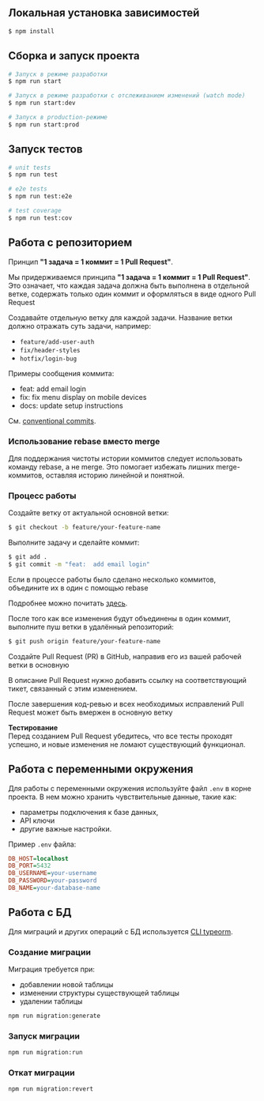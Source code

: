 ## Локальная установка зависимостей

```bash
$ npm install
```

## Сборка и запуск проекта

```bash
# Запуск в режиме разработки
$ npm run start

# Запуск в режиме разработки с отслеживанием изменений (watch mode)
$ npm run start:dev

# Запуск в production-режиме
$ npm run start:prod
```

## Запуск тестов

```bash
# unit tests
$ npm run test

# e2e tests
$ npm run test:e2e

# test coverage
$ npm run test:cov
```

## Работа с репозиторием

Принцип **"1 задача = 1 коммит = 1 Pull Request"**.

Мы придерживаемся принципа **"1 задача = 1 коммит = 1 Pull Request"**. Это означает, что каждая задача должна быть выполнена в отдельной ветке, содержать только один коммит и оформляться в виде одного Pull Request

Создавайте отдельную ветку для каждой задачи. Название ветки должно отражать суть задачи, например:

- `feature/add-user-auth`
- `fix/header-styles`
- `hotfix/login-bug`

Примеры сообщения коммита:

- feat: add email login
- fix: fix menu display on mobile devices
- docs: update setup instructions

См. [conventional commits](https://www.conventionalcommits.org/en/v1.0.0/#summary).

### Использование rebase вместо merge

Для поддержания чистоты истории коммитов следует использовать команду rebase, а не merge. Это помогает избежать лишних merge-коммитов, оставляя историю линейной и понятной.

### Процесс работы

Создайте ветку от актуальной основной ветки:

```bash
$ git checkout -b feature/your-feature-name
```

Выполните задачу и сделайте коммит:

```bash
$ git add .
$ git commit -m "feat:  add email login"
```

Если в процессе работы было сделано несколько коммитов, объедините их в один с помощью rebase

Подробнее можно почитать [здесь](https://habr.com/ru/companies/flant/articles/536698/).

После того как все изменения будут объединены в один коммит, выполните пуш ветки в удалённый репозиторий:

```bash
$ git push origin feature/your-feature-name
```

Создайте Pull Request (PR) в GitHub, направив его из вашей рабочей ветки в основную

В описание Pull Request нужно добавить ссылку на соответствующий тикет, связанный с этим изменением.

После завершения код-ревью и всех необходимых исправлений Pull Request может быть вмержен в основную ветку

**Тестирование**  
Перед созданием Pull Request убедитесь, что все тесты проходят успешно, и новые изменения не ломают существующий функционал.

## Работа с переменными окружения

Для работы с переменными окружения используйте файл `.env` в корне проекта. В нем можно хранить чувствительные данные, такие как:
- параметры подключения к базе данных, 
- API ключи
- другие важные настройки.


Пример `.env` файла:

```ini
DB_HOST=localhost
DB_PORT=5432
DB_USERNAME=your-username
DB_PASSWORD=your-password
DB_NAME=your-database-name
```

## Работа с БД
Для миграций и других операций с БД используется [CLI typeorm](https://typeorm.io/using-cli).

### Создание миграции

Миграция требуется при:
- добавлении новой таблицы
- изменении структуры существующей таблицы
- удалении таблицы

```bash
npm run migration:generate
```

### Запуск миграции

```bash
npm run migration:run
```

### Откат миграции

```bash
npm run migration:revert
```
